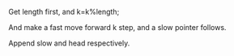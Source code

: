 
Get length first, and k=k%length; 

And make a fast move forward k step, and a slow pointer follows.

Append slow and head respectively.   

